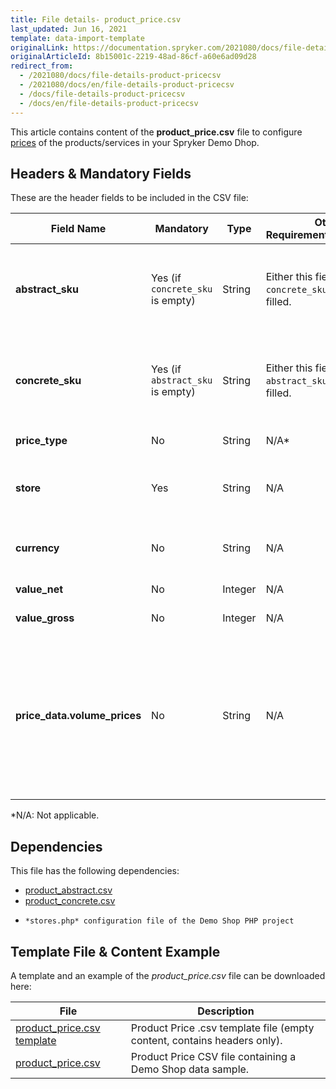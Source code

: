 ```yaml
---
title: File details- product_price.csv
last_updated: Jun 16, 2021
template: data-import-template
originalLink: https://documentation.spryker.com/2021080/docs/file-details-product-pricecsv
originalArticleId: 8b15001c-2219-48ad-86cf-a60e6ad09d28
redirect_from:
  - /2021080/docs/file-details-product-pricecsv
  - /2021080/docs/en/file-details-product-pricecsv
  - /docs/file-details-product-pricecsv
  - /docs/en/file-details-product-pricecsv
---
```


This article contains content of the **product_price.csv** file to configure [prices](/docs/scos/user/features/{{page.version}}/prices-feature-overview/prices-feature-overview.html) of the products/services in your Spryker Demo Dhop.

## Headers & Mandatory Fields 
These are the header fields to be included in the CSV file:

| Field Name | Mandatory | Type | Other Requirements/Comments | Description |
| --- | --- | --- | --- | --- |
| **abstract_sku** | Yes (if `concrete_sku` is empty) | String |Either this field or `concrete_sku` needs to be filled. | SKU of the abstract product to which the price should apply. |
| **concrete_sku** | Yes (if `abstract_sku` is empty) | String |Either this field or `abstract_sku` needs to be filled. | SKU of the concrete product to which the price should apply. |
| **price_type** | No | String |N/A* | Defines the price type. |
| **store** | Yes | String |N/A | Store to which this price should apply. |
| **currency** | No | String |N/A | Defines in which currency the price is. |
| **value_net** | No | Integer |N/A | Sets the net price. |
| **value_gross** | No | Integer |N/A | Sets the gross price. |
| **price_data.volume_prices** | No | String |N/A | Price data which can be used to define alternative prices, i.e volume prices, overwriting  the given net or gross price values. |
*N/A: Not applicable.

## Dependencies

This file has the following dependencies:

* [product_abstract.csv](/docs/scos/dev/data-import/{{page.version}}/data-import-categories/catalog-setup/products/file-details-product-abstract.csv.html)
* [product_concrete.csv](/docs/scos/dev/data-import/{{page.version}}/data-import-categories/catalog-setup/products/file-details-product-concrete.csv.html)
*     *stores.php* configuration file of the Demo Shop PHP project

## Template File & Content Example
A template and an example of the *product_price.csv*  file can be downloaded here:

| File | Description |
| --- | --- |
| [product_price.csv template](https://spryker.s3.eu-central-1.amazonaws.com/docs/Developer+Guide/Back-End/Data+Manipulation/Data+Ingestion/Data+Import/Data+Import+Categories/Catalog+Setup/Pricing/Template+product_price.csv) | Product Price .csv template file (empty content, contains headers only). |
| [product_price.csv](https://spryker.s3.eu-central-1.amazonaws.com/docs/Developer+Guide/Back-End/Data+Manipulation/Data+Ingestion/Data+Import/Data+Import+Categories/Catalog+Setup/Pricing/product_price.csv) | Product Price CSV file containing a Demo Shop data sample. |
